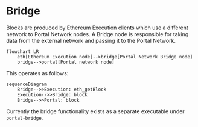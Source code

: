 # Bridge

Blocks are produced by Ethereum Execution clients which use a different
network to Portal Network nodes. A Bridge node is responsible for taking data
from the external network and passing it to the Portal Network.

```mermaid
flowchart LR
    eth[Ethereum Execution node]-->bridge[Portal Network Bridge node]
    bridge-->portal[Portal network node]
```
This operates as follows:
```mermaid
sequenceDiagram
    Bridge-->>Execution: eth_getBlock
    Execution-->>Bridge: block
    Bridge-->>Portal: block
```
Currently the bridge functionality exists as a separate executable under `portal-bridge`.
